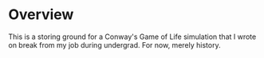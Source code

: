 # Overview

This is a storing ground for a Conway's Game of Life simulation
that I wrote on break from my job during undergrad. For now, 
merely history.